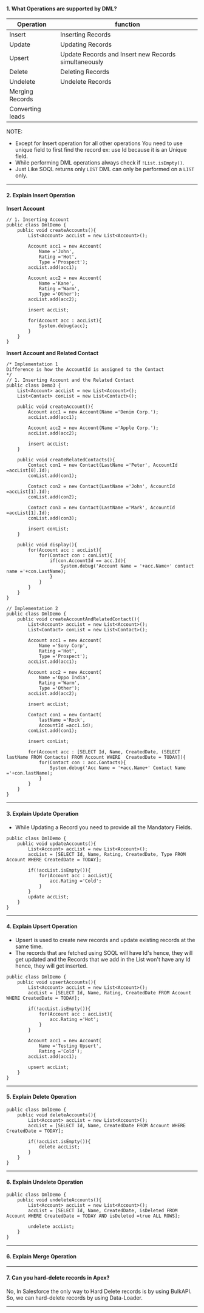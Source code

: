 #### 1. What Operations are supported by DML?

| Operation        | function                                    |
| ---------------- | ------------------------------------------- |
| Insert           | Inserting Records                           |
| Update           | Updating Records                            |
| Upsert           | Update Records and Insert new Records simultaneously|
| Delete           | Deleting Records                            |
| Undelete         | Undelete Records                            |
| Merging Records  |                                             |
| Converting leads |                                             |

NOTE: 
- Except for Insert operation for all other operations You need to use unique field to first find the record ex: use Id because it is an Unique field.
- While performing DML operations always check if `!List.isEmpty()`.
- Just Like SOQL returns only `LIST` DML can only be performed on a `LIST` only.
___
#### 2. Explain Insert Operation
**Insert Account**
```apex
// 1. Inserting Account
public class DmlDemo {
    public void createAccounts(){
        List<Account> accList = new List<Account>();
        
        Account acc1 = new Account(
            Name ='John',
            Rating ='Hot',
            Type ='Prospect');
        accList.add(acc1);
        
        Account acc2 = new Account(
            Name ='Kane',
            Rating ='Warm',
            Type ='Other');
        accList.add(acc2);
        
        insert accList;
        
        for(Account acc : accList){
            System.debug(acc);
        }
    }
}
```
**Insert Account and Related Contact**
```apex
/* Implementation 1 
Difference is how the AccountId is assigned to the Contact
*/
// 1. Inserting Account and the Related Contact
public class Demo3 {
    List<Account> accList = new List<Account>();
    List<Contact> conList = new List<Contact>();
    
    public void createAccount(){
        Account acc1 = new Account(Name ='Denim Corp.');
        accList.add(acc1);
        
        Account acc2 = new Account(Name ='Apple Corp.');
        accList.add(acc2);
        
        insert accList;
    }
    
    public void createRelatedContacts(){
        Contact con1 = new Contact(LastName ='Peter', AccountId =accList[0].Id);
        conList.add(con1);
        
        Contact con2 = new Contact(LastName ='John', AccountId =accList[1].Id);
        conList.add(con2);
        
        Contact con3 = new Contact(LastName ='Mark', AccountId =accList[1].Id);
        conList.add(con3);
        
        insert conList;
    }

    public void display(){
        for(Account acc : accList){
            for(Contact con : conList){
                if(con.AccountId == acc.Id){
                    System.debug('Account Name = '+acc.Name+' contact name ='+con.LastName);
                }
            }
        }
    }
}

// Implementation 2
public class DmlDemo {
    public void createAccountAndRelatedContact(){
        List<Account> accList = new List<Account>();
        List<Contact> conList = new List<Contact>();
        
        Account acc1 = new Account(
            Name ='Sony Corp',
            Rating ='Hot',
            Type ='Prospect');
        accList.add(acc1);
        
        Account acc2 = new Account(
            Name ='Oppo India',
            Rating ='Warm',
            Type ='Other');
        accList.add(acc2);
        
        insert accList;
        
        Contact con1 = new Contact(
            lastName ='Rock',
            AccountId =acc1.id);
        conList.add(con1);
        
        insert conList;
        
        for(Account acc : [SELECT Id, Name, CreatedDate, (SELECT lastName FROM Contacts) FROM Account WHERE  CreatedDate = TODAY]){
            for(Contact con : acc.Contacts){
                System.debug('Acc Name = '+acc.Name+' Contact Name ='+con.lastName);
            }
        }
    }
}
```
___
#### 3. Explain Update Operation
- While Updating a Record you need to provide all the Mandatory Fields.
```apex
public class DmlDemo {
    public void updateAccounts(){
        List<Account> accList = new List<Account>();
        accList = [SELECT Id, Name, Rating, CreatedDate, Type FROM Account WHERE CreatedDate = TODAY];
        
        if(!accList.isEmpty()){
            for(Account acc : accList){
                acc.Rating ='Cold';
            }
        }
        update accList;
    }
}
```
___
#### 4. Explain Upsert Operation
- Upsert is used to create new records and update existing records at the same time.
- The records that are fetched using SOQL will have Id's hence, they will get updated and the Records that we add in the List won't have any Id hence, they will get inserted.
```apex
public class DmlDemo {
    public void upsertAccounts(){
        List<Account> accList = new List<Account>();
        accList = [SELECT Id, Name, Rating, CreatedDate FROM Account WHERE CreatedDate = TODAY];
        
        if(!accList.isEmpty()){
            for(Account acc : accList){
                acc.Rating ='Hot';
            }
        }
        
        Account acc1 = new Account(
            Name ='Testing Upsert',
            Rating ='Cold');
        accList.add(acc1);
        
        upsert accList;
    }
}
```
___
#### 5. Explain Delete Operation
```apex
public class DmlDemo {
    public void deleteAccounts(){
        List<Account> accList = new List<Account>();
        accList = [SELECT Id, Name, CreatedDate FROM Account WHERE CreatedDate = TODAY];
        
        if(!accList.isEmpty()){
            delete accList;
        }
    }
}
```
___
#### 6. Explain Undelete Operation
```apex
public class DmlDemo {
    public void undeleteAccounts(){
        List<Account> accList = new List<Account>();
        accList = [SELECT Id, Name, CreatedDate, isDeleted FROM Account WHERE CreatedDate = TODAY AND isDeleted =true ALL ROWS];
        
        undelete accList;
    }
}
```
___
#### 6. Explain Merge Operation
___
#### 7. Can you hard-delete records in Apex?
No, In Salesforce the only way to Hard Delete records is by using BulkAPI. So, we can hard-delete records by using Data-Loader.
___